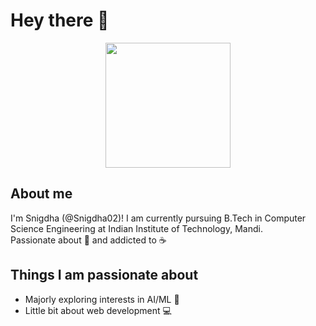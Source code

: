 # Hey there :wave:

<p align = "center">
<img src="https://image.myanimelist.net/ui/0YNGMBN7CXMEk-P9BspU4WlXmBe_SGHSnNvwDnnlOFXgoK141ZQMZGqHOwW4COUaA-H7pn7b82XhWJ6H9RN-JR2r3Ga0y_Dm6qoNuOy4HQ_5pyojYSBxN_X8qJc9uVFAVlTXjzR6-iPXyJGc-YQoGztwdaIpDG-mFRbYMwZlW_Q" height="200" />
</p>

## About me

I'm Snigdha (@Snigdha02)! I am currently pursuing B.Tech in Computer Science Engineering at Indian Institute of Technology, Mandi.
<br>
Passionate about 🎵 and addicted to ☕

## Things I am passionate about

- Majorly exploring interests in AI/ML 🤖
- Little bit about web development 💻




<!---
Snigdha02/Snigdha02 is a ✨ special ✨ repository because its `README.md` (this file) appears on your GitHub profile.
You can click the Preview link to take a look at your changes.

- 👋 Hi, I’m @Snigdha02
- 👀 I’m interested in Web Developing.
- 🌱 I’m currently learning Flask, Django.
- 💞️ I’m looking to collaborate on any web development projects, both Front and Back end.
- 📫 Reach me on gkvsnigdha@gmail.com
--->
